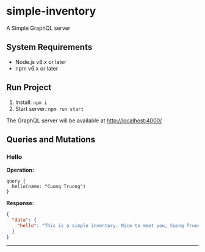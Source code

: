 # simple-inventory
A Simple GraphQL server

## System Requirements

- Node.js v8.x or later
- npm v6.x or later

## Run Project

1. Install: `npm i`
2. Start server: `npm run start`

The GraphQL server will be available at <http://localhost:4000/>

## Queries and Mutations

### Hello

**Operation:**

```gql
query {
  hello(name: "Cuong Truong")
}
```

**Response:**

```json
{
  "data": {
    "hello": "This is a simple inventory. Nice to meet you, Cuong Truong."
  }
}
```

---
